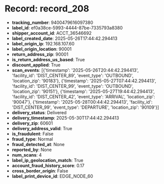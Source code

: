 # Record: record_208

- **tracking_number**: 9400479616097380
- **label_id**: ef0a38ce-5993-4444-87be-7335793a8380
- **shipper_account_id**: ACCT_36546692
- **label_created_date**: 2025-05-26T17:44:42.294413
- **label_origin_ip**: 192.168.107.60
- **label_origin_location**: 90001
- **return_address_zip**: 90001
- **is_return_address_us_based**: True
- **discount_applied**: True
- **scan_events**: [{'timestamp': '2025-05-26T20:44:42.294413', 'facility_id': 'DIST_CENTER_89', 'event_type': 'OUTBOUND', 'location_zip': '90183'}, {'timestamp': '2025-05-27T07:44:42.294413', 'facility_id': 'DIST_CENTER_99', 'event_type': 'OUTBOUND', 'location_zip': '90151'}, {'timestamp': '2025-05-27T19:44:42.294413', 'facility_id': 'DIST_CENTER_42', 'event_type': 'ARRIVAL', 'location_zip': '90047'}, {'timestamp': '2025-05-28T00:44:42.294413', 'facility_id': 'DIST_CENTER_99', 'event_type': 'DEPARTURE', 'location_zip': '90109'}]
- **delivery_status**: Delivered
- **delivery_timestamp**: 2025-05-30T17:44:42.294413
- **delivery_zip**: 60601
- **delivery_address_valid**: True
- **is_fraudulent**: False
- **fraud_type**: Normal
- **fraud_detected_at**: None
- **reported_by**: None
- **num_scans**: 4
- **label_ip_geolocation_match**: True
- **account_fraud_history_score**: 0.17
- **cross_border_origin**: False
- **label_print_device_id**: EDGE_NODE_60